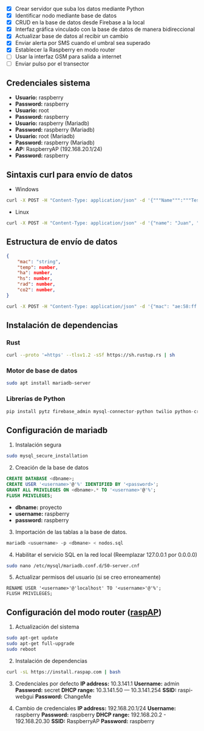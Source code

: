 - [x] Crear servidor que suba los datos mediante Python
- [x] Identificar nodo mediante base de datos
- [x] CRUD en la base de datos desde Firebase a la local
- [x] Interfaz gráfica vinculado con la base de datos de manera bidireccional
- [x] Actualizar base de datos al recibir un cambio
- [x] Enviar alerta por SMS cuando el umbral sea superado
- [x] Establecer la Raspberry en modo router
- [ ] Usar la interfaz GSM para salida a internet
- [ ] Enviar pulso por el transector
## Credenciales sistema
- **Usuario:** raspberry
- **Password:** raspberry
- **Usuario:** root
- **Password:** raspberry
- **Usuario:** raspberry (Mariadb)
- **Password:** raspberry (Mariadb)
- **Usuario:** root (Mariadb)
- **Password:** raspberry (Mariadb)
- **AP:** RaspberryAP (192.168.20.1/24)
- **Password:** raspberry
## Sintaxis curl para envío de datos 
- Windows
```bash
curl -X POST -H "Content-Type: application/json" -d '{"""Name""":"""Test Value"""}' http://192.168.1.7:8080
```
- Linux
```bash
curl -X POST -H "Content-Type: application/json" -d '{"name": "Juan", "age": 30}' http://192.168.1.7:8080
```
## Estructura de envío de datos
```json
{
	"mac": "string",
	"temp": number,
	"ha": number,
	"hs": number,
	"rad": number,
	"co2": number,
}
```

```bash
curl -X POST -H "Content-Type: application/json" -d '{"mac": "ae:58:ff:d5:c1:55", "temp":25.6, "ha":50.36, "hs": 72.98, "rad":150.25, "co2":600}' http://192.168.1.7:8080
```

## Instalación de dependencias

### Rust

```bash
curl --proto '=https' --tlsv1.2 -sSf https://sh.rustup.rs | sh
```

### Motor de base de datos

```bash
sudo apt install mariadb-server
```

### Librerías de Python

```python
pip install pytz firebase_admin mysql-connector-python twilio python-crontab
```
## Configuración de mariadb
1. Instalación segura
```bash
sudo mysql_secure_installation
```

2. Creación de la base de datos
```sql
CREATE DATABASE <dbname>;
CREATE USER '<username>'@'%' IDENTIFIED BY '<password>';
GRANT ALL PRIVILEGES ON <dbname>.* TO '<username>'@'%';
FLUSH PRIVILEGES;
```
- **dbname:** proyecto
- **username:** raspberry
- **password:** raspberry

3. Importación de las tablas a la base de datos.
```bash
mariadb <usuername> -p <dbmane> < nodos.sql
```

4. Habilitar el servicio SQL en la red local (Reemplazar 127.0.0.1 por 0.0.0.0)
```bash
sudo nano /etc/mysql/mariadb.conf.d/50-server.cnf
```

5. Actualizar permisos del usuario (si se creo erroneamente)
```mysql
RENAME USER '<username>'@'localhost' TO '<username>'@'%';
FLUSH PRIVILEGES;
```
## Configuración del modo router ([raspAP](https://raspap.com/))

1. Actualización del sistema 
```bash
sudo apt-get update
sudo apt-get full-upgrade
sudo reboot
```

 2. Instalación de dependencias
```bash
curl -sL https://install.raspap.com | bash
```

3. Credenciales por defecto
**IP address:** 10.3.141.1
**Username:** admin
**Password:** secret
**DHCP range:** 10.3.141.50 — 10.3.141.254
**SSID:** raspi-webgui
**Password:** ChangeMe

4. Cambio de credenciales
**IP address:** 192.168.20.1/24
**Username:** raspberry
**Password:** raspberry
**DHCP range:** 192.168.20.2 - 192.168.20.30
**SSID:** RaspberryAP
**Password:** raspberry


